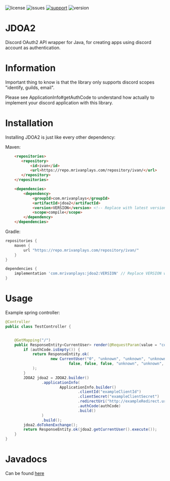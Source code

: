 ![license](https://img.shields.io/github/license/MrIvanPlays/JDOA2.svg?style=for-the-badge)
![issues](https://img.shields.io/github/issues/MrIvanPlays/JDOA2.svg?style=for-the-badge)
[![support](https://img.shields.io/discord/493674712334073878.svg?colorB=Blue&logo=discord&label=Support&style=for-the-badge)](https://mrivanplays.com/discord)
![version](https://img.shields.io/maven-metadata/v?color=blue&label=latest%20version&metadataUrl=https%3A%2F%2Frepo.mrivanplays.com%2Frepository%2Fivan-snapshots%2Fcom%2Fmrivanplays%2Fjdoa2%2Fmaven-metadata.xml&style=for-the-badge)
# JDOA2

Discord OAuth2 API wrapper for Java, for creating apps using discord account as authentication.

# Information
Important thing to know is that the library only supports discord scopes "identify, guilds, email". 

Please see ApplicationInfo#getAuthCode to understand how actually to implement your discord application with this library.

# Installation

Installing JDOA2 is just like every other dependency:

Maven:
```html
    <repositories>
       <repository>
           <id>ivan</id>
           <url>https://repo.mrivanplays.com/repository/ivan/</url>
       </repository>
    </repositories>

    <dependencies>
        <dependency>
            <groupId>com.mrivanplays</groupId>
            <artifactId>jdoa2</artifactId>
            <version>VERSION</version> <!-- Replace with latest version -->
            <scope>compile</scope>
        </dependency>
    </dependencies>
```

Gradle:
```groovy
repositories {
    maven {
        url "https://repo.mrivanplays.com/repository/ivan/"
    }
}

dependencies {
    implementation 'com.mrivanplays:jdoa2:VERSION' // Replace VERSION with latest version
}
```

# Usage

Example spring controller: 
```java
@Controller
public class TestController {


    @GetMapping("/")
    public ResponseEntity<CurrentUser> render(@RequestParam(value = "code", required = false, defaultValue = "") String authCode) {
        if (authCode.isEmpty()) {
            return ResponseEntity.ok(
                    new CurrentUser("0", "unknown", "unknown", "unknown",
                            false, false, false, "unknown", "unknown", 0)
            );
        }
        JDOA2 jdoa2 = JDOA2.builder()
                .applicationInfo(
                        ApplicationInfo.builder()
                                .clientId("exampleClientId")
                                .clientSecret("exampleClientSecret")
                                .redirectUri("http://exampleRedirect.uri/")
                                .authCode(authCode)
                                .build()
                )
                .build();
        jdoa2.doTokenExchange();
        return ResponseEntity.ok(jdoa2.getCurrentUser().execute());
    }
}
```

# Javadocs
Can be found [here](https://jd.mrivanplays.com/JDOA2/)

